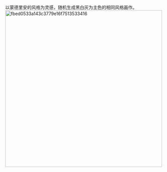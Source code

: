 以蒙德里安的风格为灵感，随机生成黑白灰为主色的相同风格画作。
<img width="500" alt="fbed0533a143c3779e16f7513533416" src="https://user-images.githubusercontent.com/91371614/141065820-ea0bf5bd-7ea7-4ed0-97a8-2c223ebc7d9a.png">
